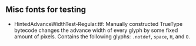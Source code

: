Misc fonts for testing
----------------------

* HintedAdvanceWidthTest-Regular.ttf: Manually constructed TrueType bytecode
  changes the advance width of every glyph by some fixed amount of pixels.
  Contains the following glyphs: `.notdef`, `space`, `H`, and `O`.

